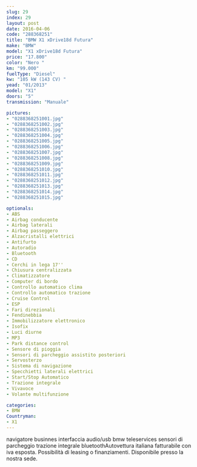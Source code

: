 ```yaml
---
slug: 29
index: 29
layout: post
date: 2016-04-06
code: "288368251"
title: "BMW X1 xDrive18d Futura"
make: "BMW"
model: "X1 xDrive18d Futura"
price: "17.800"
color: "Nero "
km: "99.000"
fuelType: "Diesel"
kw: "105 kW (143 CV) "
yead: "01/2013"
model: "X1"
doors: "5"
transmission: "Manuale"

pictures:
- "0288368251001.jpg"
- "0288368251002.jpg"
- "0288368251003.jpg"
- "0288368251004.jpg"
- "0288368251005.jpg"
- "0288368251006.jpg"
- "0288368251007.jpg"
- "0288368251008.jpg"
- "0288368251009.jpg"
- "0288368251010.jpg"
- "0288368251011.jpg"
- "0288368251012.jpg"
- "0288368251013.jpg"
- "0288368251014.jpg"
- "0288368251015.jpg"

optionals:
- ABS
- Airbag conducente
- Airbag laterali
- Airbag passeggero
- Alzacristalli elettrici
- Antifurto
- Autoradio
- Bluetooth
- CD
- Cerchi in lega 17''
- Chiusura centralizzata
- Climatizzatore
- Computer di bordo
- Controllo automatico clima
- Controllo automatico trazione
- Cruise Control
- ESP
- Fari direzionali
- Fendinebbia
- Immobilizzatore elettronico
- Isofix
- Luci diurne
- MP3
- Park distance control
- Sensore di pioggia
- Sensori di parcheggio assistito posteriori
- Servosterzo
- Sistema di navigazione
- Specchietti laterali elettrici
- Start/Stop Automatico
- Trazione integrale
- Vivavoce
- Volante multifunzione

categories:
- BMW
Countryman:
- X1
---
```

 navigatore businnes interfaccia audio/usb bmw teleservices sensori di parcheggio trazione integrale bluetoothAutovettura italiana fatturabile con iva esposta. Possibilità di leasing o finanziamenti. Disponibile presso la nostra sede.